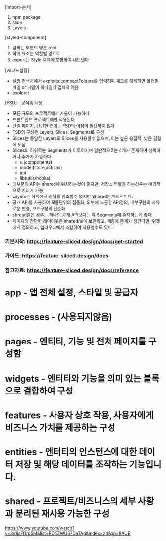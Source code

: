 [import-순서]
1. npm package
2. slice
3. Layers


[styled-component]
1. 감싸는 부분의 명은 root
2. 하위 요소는 역할별 명으로
3. export는 Style 객체에 포함하여 내보낸다


[vs코드설정]
- 설정 검색차에서 explorer.compactFolders를 입력하여 체크를 해제하면 폴더밑 파일 or 파일이 하나일때 겹치지 않음
- explorer


[FSD] - 공식홈 내용
- 모든 규모의 프로젝트에서 사용이 가능하다
- 프론트엔드 프로젝트에만 적용된다
- 단일 페이지, 간단한 앱에는 FSD의 이점이 필요하지 않다
- FSD의 구성은 Layers, Slices, Segments로 구성
- Slices는 동일한 Layers의 Slices를 사용할수 없으며, 이는 높은 응집력, 낮은 결합에 도움
- Slices의 하위로는 Segments가 이루어지며 일반적으로는 4개가 존재하며 생략하거나 추가가 가능하다
  - ui(components)
  - model(store,actions)
  - api
  - lib(utils/hooks)
- 대부분의 API는 shared에 위치하는것이 좋지만, 저장소 역할을 하는경우는 예외적으로 처리가 가능
- Layers는 하위에서 상위를 참조할수 없지만 Shared는 예외적이다.
- 공개 API를 사용하여 모듈단위의 집중화, 외부에 노출할 API정의, 내부구현의 자유로운 변경, 코드구성의 단순화
- shread같은 경우는 하나의 공개 API보다는 각 Segments에 존재하는게 좋다
- 페이지의 간단한 레이아웃은 shared/ui에 보관하고, 계층에 문제가 생긴다면, 위젯에서 정의하고, 앱라우터에서    조합하여 사용할수도 있다.


### 기본시작: https://feature-sliced.design/docs/get-started
### 가이드: https://feature-sliced.design/docs
### 참고자료: https://feature-sliced.design/docs/reference

# app - 앱 전체 설정, 스타일 및 공급자
# processes - (사용되지않음)
# pages - 엔티티, 기능 및 전처 페이지를 구성함
# widgets - 엔티티와 기능을 의미 있는 블록으로 결합하여 구성
# features - 사용자 상호 작용, 사용자에게 비즈니스 가치를 제공하는 구성
# entities - 엔터티의 인스턴스에 대한 데이터 저장 및 해당 데이터를 조작하는 기능입니다.
# shared - 프로젝트/비즈니스의 세부 사황과 분리된 재사용 가능한 구성



https://www.youtube.com/watch?v=3s1jaFDrp5M&list=RD4ZWU67DaTAg&index=24&pp=8AUB